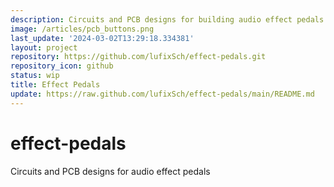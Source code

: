 ```yaml
---
description: Circuits and PCB designs for building audio effect pedals
image: /articles/pcb_buttons.png
last_update: '2024-03-02T13:29:18.334381'
layout: project
repository: https://github.com/lufixSch/effect-pedals.git
repository_icon: github
status: wip
title: Effect Pedals
update: https://raw.github.com/lufixSch/effect-pedals/main/README.md
---
```


# effect-pedals
Circuits and PCB designs for audio effect pedals